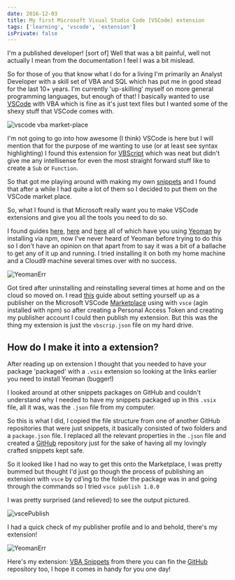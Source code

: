 ```yaml
---
date: 2016-12-03
title: My first Microsoft Visual Studio Code [VSCode] extension
tags: ['learning', 'vscode', 'extension']
isPrivate: false
---
```


I'm a published developer! [sort of] Well that was a bit painful, well
not actually I mean from the documentation I feel I was a bit mislead.

So for those of you that know what I do for a living I'm primarily an
Analyst Developer with a skill set of VBA and SQL which has put me in
good stead for the last 10+ years. I'm currently 'up-skilling' myself
on more general programming languages, but enough of that! I basically
wanted to use [VSCode][vscode] with VBA which is fine as it's just
text files but I wanted some of the shexy stuff that VSCode comes
with.

![vscode vba market-place]

I'm not going to go into how awesome (I think) VSCode is here but I
will mention that for the purpose of me wanting to use (or at least
see syntax highlighting) I found this extension for
[VBScript][vbscript] which was neat but didn't give me any
intellisense for even the most straight forward stuff like to create a
`Sub` or `Function`.

So that got me playing around with making my own [snippets][snippets]
and I found that after a while I had quite a lot of them so I decided
to put them on the VSCode market place.

So, what I found is that Microsoft really want you to make VSCode
extensions and give you all the tools you need to do so.

I found guides [here][guide1], [here][guide2] and [here][guide3] all
of which have you using [Yeoman](http://yeoman.io/) by installing via
npm, now I've never heard of Yeoman before trying to do this so I
don't have an opinion on that apart from to say it was a bit of a
ballache to get any of it up and running. I tried installing it on
both my home machine and a Cloud9 machine several times over with no
success.

![YeomanErr](./yeoman-err.png)

Got tired after uninstalling and reinstalling several times at home
and on the cloud so moved on. I read
[this](https://code.visualstudio.com/docs/tools/vscecli) guide about
setting yourself up as a publisher on the Microsoft VSCode
[Marketplace](https://marketplace.visualstudio.com/) using with `vsce`
(agin installed with npm) so after creating a Personal Access Token
and creating my publisher account I could then publish my extension.
But this was the thing my extension is just the `vbscrip.json` file on
my hard drive.

## How do I make it into a extension?

After reading up on extension I thought that you needed to have your
package 'packaged' with a `.vsix` extension so looking at the links
earlier you need to install Yeoman (bugger!)

I looked around at other snippets packages on GitHub and couldn't
understand why I needed to have my snippets packaged up in this
`.vsix` file, all it was, was the `.json` file from my computer.

So this is what I did, I copied the file structure from one of another
GitHub repositories that were just snippets, it basically consisted of
two folders and a `package.json` file. I replaced all the relevant
properties in the `.json` file and created a
[GitHub](https://github.com/spences10/vba-snippets) repository just
for the sake of having all my lovingly crafted snippets kept safe.

So it looked like I had no way to get this onto the Marketplace, I was
pretty bummed but thought I'd just go though the process of publishing
an extension with `vsce` by cd'ing to the folder the package was in
and going through the commands so I tried `vsce publish 1.0.0`

I was pretty surprised (and relieved) to see the output pictured.

![vscePublish](./vsce-publish.png)

I had a quick check of my publisher profile and lo and behold, there's
my extension!

![YeomanErr](./marketplace-extensions-management.png)

Here's my extension:
[VBA Snippets](https://marketplace.visualstudio.com/items?itemName=spences10.vba-snippets)
from there you can fin the
[GitHub](https://github.com/spences10/vba-snippets) repository too, I
hope it comes in handy for you one day!

<!-- Links -->

[vbscript]:
  https://marketplace.visualstudio.com/items?itemName=luggage66.VBScript
[vscode]: https://code.visualstudio.com/
[snippets]:
  https://code.visualstudio.com/Docs/customization/userdefinedsnippets
[guide1]: https://code.visualstudio.com/docs/extensions/overview
[guide2]:
  https://code.visualstudio.com/docs/extensions/example-hello-world
[guide3]:
  https://code.visualstudio.com/docs/extensions/testing-extensions

<!-- Images -->

[vscode vba market-place]: ./visual-studio-marketplace.png
